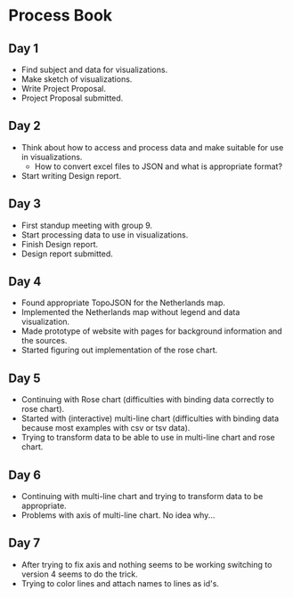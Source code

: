 # Process Book


## Day 1 
- Find subject and data for visualizations.
- Make sketch of visualizations.
- Write Project Proposal.
- Project Proposal submitted.

## Day 2
- Think about how to access and process data and make suitable for use in visualizations.  
  - How to convert excel files to JSON and what is appropriate format?
- Start writing Design report.

## Day 3
- First standup meeting with group 9.
- Start processing data to use in visualizations.
- Finish Design report.
- Design report submitted.

## Day 4 
- Found appropriate TopoJSON for the Netherlands map.
- Implemented the Netherlands map without legend and data visualization.
- Made prototype of website with pages for background information and the sources. 
- Started figuring out implementation of the rose chart.

## Day 5 
- Continuing with Rose chart (difficulties with binding data correctly to rose chart).
- Started with (interactive) multi-line chart (difficulties with binding data because most examples 
with csv or tsv data).
- Trying to transform data to be able to use in multi-line chart and rose chart.

## Day 6
- Continuing with multi-line chart and trying to transform data to be appropriate. 
- Problems with axis of multi-line chart. No idea why...

## Day 7
- After trying to fix axis and nothing seems to be working switching to version 4 seems to do the trick.
- Trying to color lines and attach names to lines as id's.

